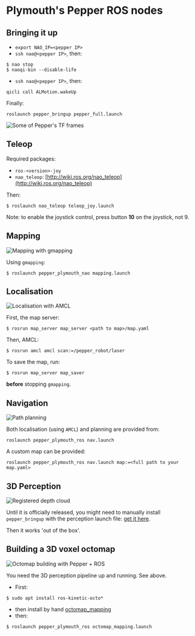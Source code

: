 Plymouth's Pepper ROS nodes
===========================

Bringing it up
--------------

- ``export NAO_IP=<pepper IP>``
- ``ssh nao@<pepper IP>``, then:
```
$ nao stop
$ naoqi-bin --disable-life
```
- ``ssh nao@<pepper IP>``, then:
```
qicli call ALMotion.wakeUp
```

Finally:
```
roslaunch pepper_bringup pepper_full.launch
```

![Some of Pepper's TF frames](doc/frames.png)

Teleop
------

Required packages:
- ``ros-<version>-joy``
- ``nao_teleop``: [http://wiki.ros.org/nao_teleop](http://wiki.ros.org/nao_teleop)

Then:
```
$ roslaunch nao_teleop teleop_joy.launch
```

Note: to enable the joystick control, press button **10** on the joystick, not
9.

Mapping
-------

![Mapping with gmapping](doc/mapping_pepper.png)

Using `gmapping`:

```
$ roslaunch pepper_plymouth_nao mapping.launch
```

Localisation
------------

![Localisation with AMCL](doc/localisation_pepper.png)

First, the map server:

```
$ rosrun map_server map_server <path to map>/map.yaml
```

Then, AMCL:
```
$ rosrun amcl amcl scan:=/pepper_robot/laser
```

To save the map, run:
```
$ rosrun map_server map_saver
```
**before** stopping ``gmapping``.


Navigation
----------


![Path planning](doc/motion_planning_pepper_rviz.png)

Both localisation (using `AMCL`) and planning are provided from:

```
roslaunch pepper_plymouth_ros nav.launch
```

A custom map can be provided:

```
roslaunch pepper_plymouth_ros nav.launch map:=<full path to your map.yaml>
```

3D Perception
-------------

![Registered depth cloud](doc/rgbd_pepper.png)

Until it is officially released, you might need to manually install ``pepper_bringup`` with the perception
launch file: [get it here](https://github.com/ros-naoqi/pepper_robot/pull/27).

Then it works 'out of the box'.

Building a 3D voxel octomap
---------------------------

![Octomap building with Pepper + ROS](doc/octomap_pepper.png)

You need the 3D perception pipeline up and running. See above.

- First:
``` 
$ sudo apt install ros-kinetic-octo*
```

- then install by hand [octomap_mapping](https://github.com/OctoMap/octomap_mapping)
- then:
```
$ roslaunch pepper_plymouth_ros octomap_mapping.launch
```


